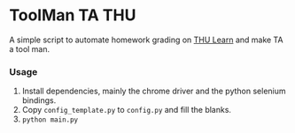 # ToolMan TA THU

A simple script to automate homework grading on [THU Learn](http://learn.tsinghua.edu.cn/f/login) and make TA a tool man.

### Usage

1. Install dependencies, mainly the chrome driver and the python selenium bindings.
2. Copy `config_template.py` to `config.py` and fill the blanks.
3. `python main.py`
